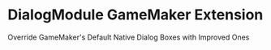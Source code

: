 # DialogModule GameMaker Extension
Override GameMaker's Default Native Dialog Boxes with Improved Ones
